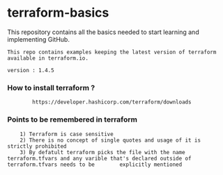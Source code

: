 # terraform-basics

This repository contains all the basics needed to start learning and implementing GitHub.

```
This repo contains examples keeping the latest version of terraform available in terraform.io.

version : 1.4.5
```

### How to install terraform ?

```
        https://developer.hashicorp.com/terraform/downloads
```

### Points to be remembered in terraform 

```
    1) Terraform is case sensitive 
    2) There is no concept of single quotes and usage of it is strictly prohibited
    3) By defatult terraform picks the file with the name terraform.tfvars and any varible that's declared outside of terraform.tfvars needs to be        explicitly mentioned
```

